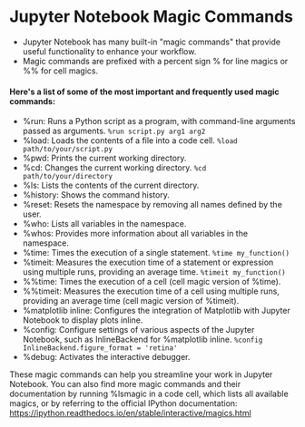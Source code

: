 # Jupyter Notebook Magic Commands

* Jupyter Notebook has many built-in "magic commands" that provide useful functionality to enhance your workflow.
* Magic commands are prefixed with a percent sign % for line magics or %% for cell magics.

#### Here's a list of some of the most important and frequently used magic commands:

* %run: Runs a Python script as a program, with command-line arguments passed as arguments. `%run script.py arg1 arg2`
* %load: Loads the contents of a file into a code cell. `%load path/to/your/script.py`
* %pwd: Prints the current working directory.
* %cd: Changes the current working directory. `%cd path/to/your/directory`
* %ls: Lists the contents of the current directory.
* %history: Shows the command history.
* %reset: Resets the namespace by removing all names defined by the user.
* %who: Lists all variables in the namespace.
* %whos: Provides more information about all variables in the namespace.
* %time: Times the execution of a single statement. `%time my_function()`
* %timeit: Measures the execution time of a statement or expression using multiple runs, providing an average time. `%timeit my_function()`
* %%time: Times the execution of a cell (cell magic version of %time).
* %%timeit: Measures the execution time of a cell using multiple runs, providing an average time (cell magic version of %timeit).
* %matplotlib inline: Configures the integration of Matplotlib with Jupyter Notebook to display plots inline.
* %config: Configure settings of various aspects of the Jupyter Notebook, such as InlineBackend for %matplotlib inline. `%config InlineBackend.figure_format = 'retina'`
* %debug: Activates the interactive debugger.

These magic commands can help you streamline your work in Jupyter Notebook. You can also find more magic commands and their documentation by running %lsmagic in a code cell, which lists all available magics, or by referring to the official IPython documentation: https://ipython.readthedocs.io/en/stable/interactive/magics.html
